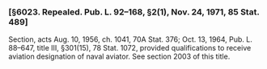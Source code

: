 ### [§6023. Repealed. Pub. L. 92–168, §2(1), Nov. 24, 1971, 85 Stat. 489] ###

Section, acts Aug. 10, 1956, ch. 1041, 70A Stat. 376; Oct. 13, 1964, Pub. L. 88–647, title III, §301(15), 78 Stat. 1072, provided qualifications to receive aviation designation of naval aviator. See section 2003 of this title.